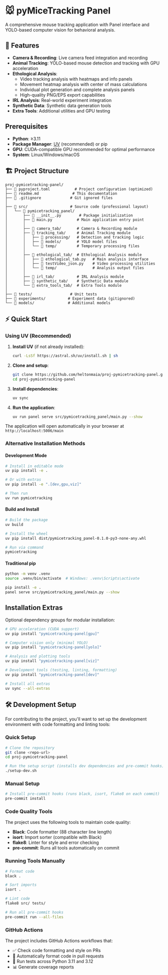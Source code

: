 # 🐭 pyMiceTracking Panel

A comprehensive mouse tracking application with Panel interface and YOLO-based computer vision for behavioral analysis.

## 🚀 Features

- **Camera & Recording**: Live camera feed integration and recording
- **Animal Tracking**: YOLO-based mouse detection and tracking with GPU acceleration  
- **Ethological Analysis**: 
  - Video tracking analysis with heatmaps and info panels
  - Movement heatmap analysis with center of mass calculations
  - Individual plot generation and complete analysis panels
  - High-quality PNG/EPS export capabilities
- **IRL Analysis**: Real-world experiment integration
- **Synthetic Data**: Synthetic data generation tools
- **Extra Tools**: Additional utilities and GPU testing

## Prerequisites

- **Python**: ≥3.11
- **Package Manager**: [UV](https://docs.astral.sh/uv/) (recommended) or pip
- **GPU**: CUDA-compatible GPU recommended for optimal performance
- **System**: Linux/Windows/macOS

## 🏗️ Project Structure

```
proj-pymicetracking-panel/
├── 📄 pyproject.toml           # Project configuration (optimized)
├── 📄 readme.md               # This documentation
├── 📄 .gitignore             # Git ignored files
│
├── 📁 src/                   # Source code (professional layout)
│   └── 📁 pymicetracking_panel/
│       ├── 📄 __init__.py        # Package initialization  
│       ├── 📄 main.py           # Main application entry point
│       │
│       ├── 📁 camera_tab/       # Camera & Recording module
│       ├── 📁 tracking_tab/     # Animal Tracking module
│       │   ├── 📁 processing/   # Detection and tracking logic
│       │   ├── 📁 models/       # YOLO model files
│       │   └── 📁 temp/         # Temporary processing files
│       │
│       ├── 📁 ethological_tab/  # Ethological Analysis module  
│       │   ├── 📄 ethological_tab.py   # Main analysis interface
│       │   ├── 📄 testVideo_json.py    # Video processing utilities
│       │   └── 📁 temp/                # Analysis output files
│       │
│       ├── 📁 irl_tab/          # IRL Analysis module
│       ├── 📁 synthetic_tab/    # Synthetic Data module  
│       └── 📁 extra_tools_tab/  # Extra Tools module
│
├── 📁 tests/                 # Unit tests
├── 📁 experiments/          # Experiment data (gitignored)
└── 📁 models/               # Additional models
```

## ⚡ Quick Start

### Using UV (Recommended)

1. **Install UV** (if not already installed):
   ```bash
   curl -LsSf https://astral.sh/uv/install.sh | sh
   ```

2. **Clone and setup**:
   ```bash
   git clone https://github.com/heltonmaia/proj-pymicetracking-panel.git
   cd proj-pymicetracking-panel
   ```

3. **Install dependencies**:
   ```bash
   uv sync
   ```

4. **Run the application**:
   ```bash
   uv run panel serve src/pymicetracking_panel/main.py --show
   ```

The application will open automatically in your browser at `http://localhost:5006/main`

### Alternative Installation Methods

#### Development Mode
```bash
# Install in editable mode
uv pip install -e .

# Or with extras
uv pip install -e ".[dev,gpu,viz]"

# Then run
uv run pymicetracking
```

#### Build and Install
```bash
# Build the package
uv build

# Install the wheel
uv pip install dist/pymicetracking_panel-0.1.0-py3-none-any.whl

# Run via command
pymicetracking
```

#### Traditional pip
```bash
python -m venv .venv
source .venv/bin/activate  # Windows: .venv\Scripts\activate

pip install -e .
panel serve src/pymicetracking_panel/main.py --show
```

## Installation Extras

Optional dependency groups for modular installation:

```bash
# GPU acceleration (CUDA support)
uv pip install "pymicetracking-panel[gpu]"

# Computer vision only (minimal YOLO)
uv pip install "pymicetracking-panel[yolo]"

# Analysis and plotting tools
uv pip install "pymicetracking-panel[viz]"

# Development tools (testing, linting, formatting)
uv pip install "pymicetracking-panel[dev]"

# Install all extras
uv sync --all-extras
```

## 🛠️ Development Setup

For contributing to the project, you'll want to set up the development environment with code formatting and linting tools:

### Quick Setup
```bash
# Clone the repository
git clone <repo-url>
cd proj-pymicetracking-panel

# Run the setup script (installs dev dependencies and pre-commit hooks)
./setup-dev.sh
```

### Manual Setup
```bash
# Install pre-commit hooks (runs black, isort, flake8 on each commit)
pre-commit install
```

### Code Quality Tools

The project uses the following tools to maintain code quality:

- **Black**: Code formatter (88 character line length)
- **isort**: Import sorter (compatible with Black)
- **flake8**: Linter for style and error checking
- **pre-commit**: Runs all tools automatically on commit

### Running Tools Manually

```bash
# Format code
black .

# Sort imports
isort .

# Lint code
flake8 src/ tests/

# Run all pre-commit hooks
pre-commit run --all-files
```

### GitHub Actions

The project includes GitHub Actions workflows that:
- ✅ Check code formatting and style on PRs
- 🤖 Automatically format code in pull requests
- 🧪 Run tests across Python 3.11 and 3.12
- 📊 Generate coverage reports



